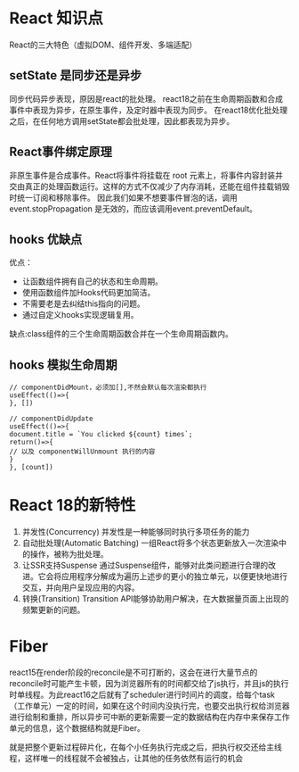 # React 知识点
React的三大特色（虚拟DOM、组件开发、多端适配）


## setState 是同步还是异步
同步代码异步表现，原因是react的批处理。  react18之前在生命周期函数和合成事件中表现为异步，在原生事件，及定时器中表现为同步。  在react18优化批处理之后，在任何地方调用setState都会批处理，因此都表现为异步。  


## React事件绑定原理
非原生事件是合成事件。React将事件将挂载在 root 元素上，将事件内容封装并交由真正的处理函数运行。这样的方式不仅减少了内存消耗，还能在组件挂载销毁时统一订阅和移除事件。
因此我们如果不想要事件冒泡的话，调用 event.stopPropagation 是无效的，而应该调用event.preventDefault。


## hooks 优缺点
优点： 
+ 让函数组件拥有自己的状态和生命周期。
+ 使用函数组件加Hooks代码更加简洁。
+ 不需要老是去纠结this指向的问题。
+ 通过自定义hooks实现逻辑复用。

缺点:class组件的三个生命周期函数合并在一个生命周期函数内。   

## hooks 模拟生命周期
```
// componentDidMount，必须加[],不然会默认每次渲染都执行
useEffect(()=>{
}, [])

// componentDidUpdate
useEffect(()=>{
document.title = `You clicked ${count} times`;
return()=>{
// 以及 componentWillUnmount 执行的内容 
}
}, [count])
```


# React 18的新特性
1. 并发性(Concurrency)
并发性是一种能够同时执行多项任务的能力
2. 自动批处理(Automatic Batching)
一组React将多个状态更新放入一次渲染中的操作，被称为批处理。
3. 让SSR支持Suspense
通过Suspense组件，能够对此类问题进行合理的改进。它会将应用程序分解成为遍历上述步的更小的独立单元，以便更快地进行交互，并向用户呈现应用的内容。
4. 转换(Transition)
Transition API能够协助用户解决，在大数据量页面上出现的频繁更新的问题。

# Fiber
react15在render阶段的reconcile是不可打断的，这会在进行大量节点的reconcile时可能产生卡顿，因为浏览器所有的时间都交给了js执行，并且js的执行时单线程。为此react16之后就有了scheduler进行时间片的调度，给每个task（工作单元）一定的时间，如果在这个时间内没执行完，也要交出执行权给浏览器进行绘制和重排，所以异步可中断的更新需要一定的数据结构在内存中来保存工作单元的信息，这个数据结构就是Fiber。

就是把整个更新过程碎片化，在每个小任务执行完成之后，把执行权交还给主线程，这样唯一的线程就不会被独占，让其他的任务依然有运行的机会

